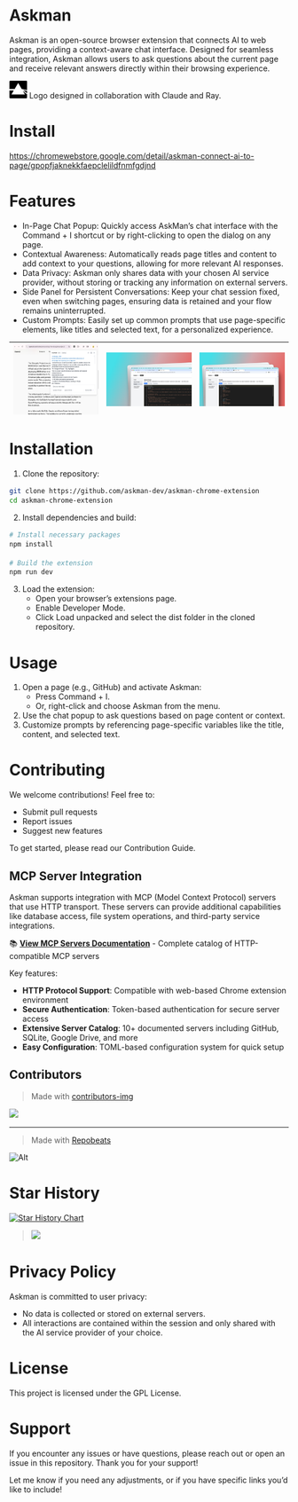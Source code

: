 # Askman 

Askman is an open-source browser extension that connects AI to web pages, providing a context-aware chat interface. Designed for seamless integration, Askman allows users to ask questions about the current page and receive relevant answers directly within their browsing experience.

<img src="public/icon@2x.svg" width="32px" alt="logo" />  Logo designed in collaboration with Claude and Ray.

# Install
https://chromewebstore.google.com/detail/askman-connect-ai-to-page/gpopfjaknekkfaepclelildfnmfgdjnd


# Features

- In-Page Chat Popup: Quickly access AskMan’s chat interface with the Command + I shortcut or by right-clicking to open the dialog on any page.
- Contextual Awareness: Automatically reads page titles and content to add context to your questions, allowing for more relevant AI responses.
- Data Privacy: Askman only shares data with your chosen AI service provider, without storing or tracking any information on external servers.
- Side Panel for Persistent Conversations: Keep your chat session fixed, even when switching pages, ensuring data is retained and your flow remains uninterrupted.
- Custom Prompts: Easily set up common prompts that use page-specific elements, like titles and selected text, for a personalized experience.

| ![screenshot](.github/public/0.0.12.png) | ![screenshot](.github/public/114shots_so.png) | ![screenshot](.github/public/715shots_so.png) |
|:---:|:---:|:---:|



# Installation

1. Clone the repository:

```sh
git clone https://github.com/askman-dev/askman-chrome-extension
cd askman-chrome-extension
```

2. Install dependencies and build:

```sh
# Install necessary packages
npm install

# Build the extension
npm run dev
```

3. Load the extension:
    - Open your browser’s extensions page.
    - Enable Developer Mode.
    - Click Load unpacked and select the dist folder in the cloned repository.

# Usage

1. Open a page (e.g., GitHub) and activate Askman:
    - Press Command + I.
    - Or, right-click and choose Askman from the menu.
2. Use the chat popup to ask questions based on page content or context.
3. Customize prompts by referencing page-specific variables like the title, content, and selected text.


# Contributing

We welcome contributions! Feel free to:

- Submit pull requests
- Report issues
- Suggest new features

To get started, please read our Contribution Guide.

## MCP Server Integration

Askman supports integration with MCP (Model Context Protocol) servers that use HTTP transport. These servers can provide additional capabilities like database access, file system operations, and third-party service integrations.

📚 **[View MCP Servers Documentation](./docs/mcp-servers.md)** - Complete catalog of HTTP-compatible MCP servers

Key features:
- **HTTP Protocol Support**: Compatible with web-based Chrome extension environment
- **Secure Authentication**: Token-based authentication for secure server access
- **Extensive Server Catalog**: 10+ documented servers including GitHub, SQLite, Google Drive, and more
- **Easy Configuration**: TOML-based configuration system for quick setup

## Contributors
> Made with [contributors-img](https://contrib.rocks)

<a href = "https://github.com/askman-dev/askman-chrome-extension/graphs/contributors">
  <img src = "https://contrib.rocks/image?repo=askman-dev/askman-chrome-extension"/>
</a>


---
> Made with [Repobeats](https://repobeats.axiom.co)

![Alt](https://repobeats.axiom.co/api/embed/fb6b527f65d5625d5ab7ea31e01349394eae71fd.svg "Repobeats analytics image")
# Star History

[![Star History Chart](https://api.star-history.com/svg?repos=askman/askman-chrome-extension&type=Date)](https://star-history.com/#askman/askman-chrome-extension&Date)


> 
> <a href="https://www.buymeacoffee.com/chessjoej"><img src="https://img.buymeacoffee.com/button-api/?text=Buy me a coffee&emoji=&slug=chessjoej&button_colour=FFDD00&font_colour=000000&font_family=Cookie&outline_colour=000000&coffee_colour=ffffff" /></a>

# Privacy Policy

Askman is committed to user privacy:
- No data is collected or stored on external servers.
- All interactions are contained within the session and only shared with the AI service provider of your choice.


# License

This project is licensed under the GPL License. 

# Support

If you encounter any issues or have questions, please reach out or open an issue in this repository. Thank you for your support!

Let me know if you need any adjustments, or if you have specific links you’d like to include!
